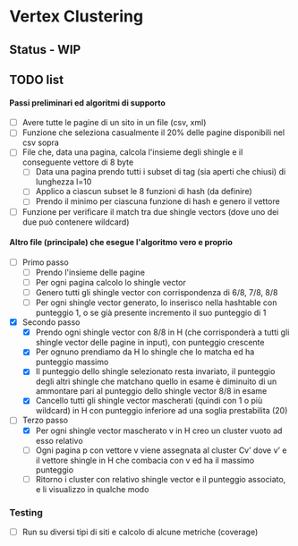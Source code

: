 # Vertex Clustering

## Status - WIP

## TODO list
#### Passi preliminari ed algoritmi di supporto
- [ ] Avere tutte le pagine di un sito in un file (csv, xml)
- [ ] Funzione che seleziona casualmente il 20% delle pagine disponibili nel csv sopra
- [ ] File che, data una pagina, calcola l'insieme degli shingle e il conseguente vettore di 8 byte
	- [ ] Data una pagina prendo tutti i subset di tag (sia aperti che chiusi) di lunghezza l=10
	- [ ] Applico a ciascun subset le 8 funzioni di hash (da definire)
	- [ ] Prendo il minimo per ciascuna funzione di hash e genero il vettore
- [ ] Funzione per verificare il match tra due shingle vectors (dove uno dei due può contenere wildcard)
	
#### Altro file (principale) che esegue l'algoritmo vero e proprio
- [ ] Primo passo
	- [ ] Prendo l'insieme delle pagine
	- [ ] Per ogni pagina calcolo lo shingle vector 
	- [ ] Genero tutti gli shingle vector con corrispondenza di 6/8, 7/8, 8/8 
	- [ ] Per ogni shingle vector generato, lo inserisco nella hashtable con punteggio 1, o se già presente incremento il suo punteggio di 1
- [x] Secondo passo
	- [x] Prendo ogni shingle vector con 8/8 in H (che corrisponderà a tutti gli shingle vector delle pagine in input), con punteggio crescente
	- [x] Per ognuno prendiamo da H lo shingle che lo matcha ed ha punteggio massimo
	- [x] Il punteggio dello shingle selezionato resta invariato, il punteggio degli altri shingle che matchano quello in esame è diminuito di un ammontare pari al punteggio dello shingle vector 8/8 in esame 
	- [x] Cancello tutti gli shingle vector mascherati (quindi con 1 o più wildcard) in H con punteggio inferiore ad una soglia prestabilita (20)
- [ ] Terzo passo
	- [x] Per ogni shingle vector mascherato v in H creo un cluster vuoto ad esso relativo
	- [ ] Ogni pagina p con vettore v viene assegnata al cluster Cv’ dove v’ e il vettore shingle in H che combacia con v ed ha il massimo punteggio
	- [ ] Ritorno i cluster con relativo shingle vector e il punteggio associato, e li visualizzo in qualche modo
	
### Testing 
- [ ] Run su diversi tipi di siti e calcolo di alcune metriche (coverage)
	
	